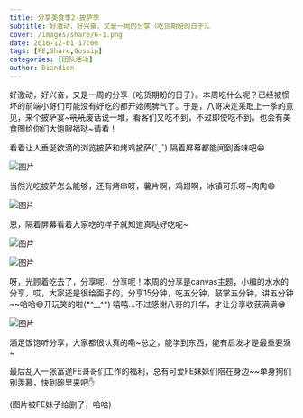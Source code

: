 ```yaml
---
title: 分享美食季2-披萨季
subtitle: 好激动，好兴奋，又是一周的分享（吃货期盼的日子）。
cover: /images/share/6-1.png
date: 2016-12-01 17:00
tags: [FE,Share,Gossip]
categories: [团队活动]
author: Diandian
---
```


好激动，好兴奋，又是一周的分享（吃货期盼的日子）。本周吃什么呢？已经被惯坏的前端小哥们可能没有好吃的都开始闹脾气了。于是，八哥决定采取上一季的意见，来个披萨宴~~~吼吼~~废话说一堆，看客们又吃不到，不过即使吃不到，也会有美食图给你们大饱眼福哒~请看！

<!--more-->

看着让人垂涎欲滴的浏览披萨和烤鸡披萨(ˇˍˇ) 隔着屏幕都能闻到香味吧😁

![图片](/images/share/6-1.png)

当然光吃披萨怎么能够，还有烤串呀，薯片啊，鸡翅啊，冰镇可乐呀~肉肉😄

![图片](/images/share/6-2.png)

恩，隔着屏幕看着大家吃的样子就知道真哒好吃呢~

![图片](/images/share/6-3.png)

![图片](/images/share/6-4.png)

呀，光顾着吃去了，分享呢，分享呢！本周的分享是canvas主题，小编的水水的分享，哎，大家还是很给面子的，分享15分钟，吃五分钟，鼓掌五分钟，讲五分钟~~哈哈😄开玩笑的啦(\*^\_\_^\*) 嘻嘻…不过感谢八哥的升华，才让分享收获满满😁

![图片](/images/share/6-5.png)

酒足饭饱听分享，大家都很认真的嘞~总之，能学到东西，能有启发才是最重要滴~

最后乱入一张富途FE哥哥们工作的福利，总有可爱FE妹妹们陪在身边~~单身狗们别羡慕，快到碗里来吧✋

(图片被FE妹子给删了，哈哈)
